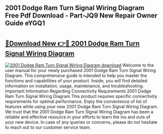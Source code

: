## 2001 Dodge Ram Turn Signal Wiring Diagram Free Pdf Download - Part-JQ9 New Repair Owner Guide eYGQ1

# <h2><a href="http://dfklz4.blite.top/?on=2001+Dodge+Ram+Turn+Signal+Wiring+Diagram">🔗Download New 👉🔴 2001 Dodge Ram Turn Signal Wiring Diagram</a></h2>

[![2001 Dodge Ram Turn Signal Wiring Diagram download](https://i.imgur.com/lujVjoI.png)](http://dfklz4.blite.top/?on=2001+Dodge+Ram+Turn+Signal+Wiring+Diagram)
Welcome to the user manual for your newly purchased 2001 Dodge Ram Turn Signal Wiring Diagram. This comprehensive guide is intended to help you master the functions and capabilities of your product. Inside, you will find detailed information on installation, usage, maintenance, and troubleshooting. Important Information Regarding Connectivity Requirements 2001 Dodge Ram Turn Signal Wiring Diagram This product requires specific connectivity requirements for optimal performance. Enjoy the convenience of list of features while using your new 2001 Dodge Ram Turn Signal Wiring Diagram. We trust that the 2001 Dodge Ram Turn Signal Wiring Diagram has been a reliable and effective resource in your efforts to learn the ins and outs of your new device. In case of any queries or concerns, please do not hesitate to reach out to our customer service team.
